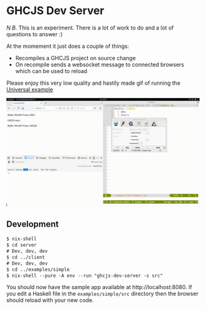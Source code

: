 # GHCJS Dev Server

*N.B.* This is an experiment. There is a lot of work to do and a lot of questions to answer :)

At the momement it just does a couple of things:

* Recompiles a GHCJS project on source change
* On recompile sends a websocket message to connected browsers which can be used to reload

Please enjoy this very low quality and hastily made gif of running the [Universal example](examples/universal)

![Working on the Universal Example](docs/example.gif)

## Development

```
$ nix-shell
$ cd server
# Dev, dev, dev
$ cd ../client
# Dev, dev, dev
$ cd ../examples/simple
$ nix-shell --pure -A env --run "ghcjs-dev-server -s src"
```

You should now have the sample app available at http://localhost:8080. If you edit a Haskell file in the `examples/simple/src` directory then the browser should reload with your new code.
